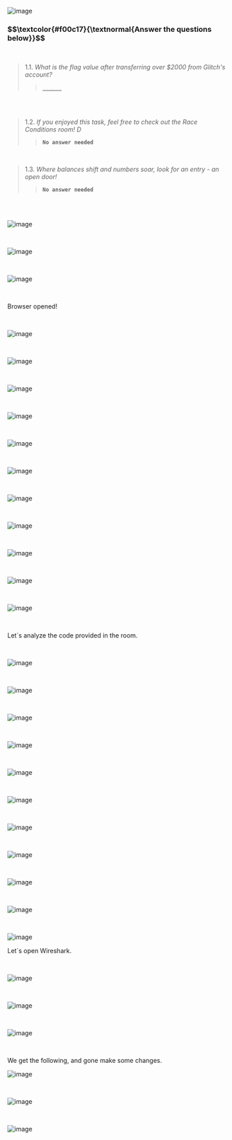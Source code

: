 



![image](https://github.com/user-attachments/assets/5ce2ab20-328b-4444-b8bd-e4d85bb10a46)





<h3 align="left"> $$\textcolor{#f00c17}{\textnormal{Answer the questions below}}$$ </h3>

<br>

> 1.1. <em>What is the flag value after transferring over $2000 from Glitch's account?</em><br><a id='1.1'></a>
>> <code><strong>______</strong></code>

<br>

<br>

> 1.2. <em>If you enjoyed this task, feel free to check out the Race Conditions room! D</em><br><a id='1.2'></a>
>> <code><strong>No answer needed</strong></code>

<br>

> 1.3. <em>Where balances shift and numbers soar, look for an entry - an open door!</em><br><a id='1.3'></a>
>> <code><strong>No answer needed</strong></code>

<br>

<br>


![image](https://github.com/user-attachments/assets/4ae03257-b5cf-4ca5-a932-27cfd86dcf03)

<br>


![image](https://github.com/user-attachments/assets/358e76bd-7272-48a3-be76-d11ef527e3e7)


<br>

![image](https://github.com/user-attachments/assets/e42c1df9-608f-43fa-aadb-70e578bf86c6)

<br>

<p>Browser opened!</p>

<br>

![image](https://github.com/user-attachments/assets/418e83d0-828f-403e-86e4-3ee01bbc1f4f)

<br>


![image](https://github.com/user-attachments/assets/3670e666-231d-4055-88f4-7d6e79e802e6)


<br>


![image](https://github.com/user-attachments/assets/89c85bce-1a7d-43b2-8d67-00c9ad6a0263)

<br>

![image](https://github.com/user-attachments/assets/088c7233-8df0-4bd5-8d91-8fde05b3ccec)


<br>

![image](https://github.com/user-attachments/assets/14ba48d1-8ab0-431a-b270-480a10e0bbb7)



<br>

![image](https://github.com/user-attachments/assets/267fd9d7-81e4-4426-a12a-ddb9b65527a7)

<br>

![image](https://github.com/user-attachments/assets/754550e9-71bd-43a4-8d1b-f3ca2416c0e5)

<br>

![image](https://github.com/user-attachments/assets/6bddb608-1d38-4eda-a66a-d1c1cf22ceda)

<br>


![image](https://github.com/user-attachments/assets/9ef9e2f9-38ac-404a-bf32-81a551010985)

<br>

![image](https://github.com/user-attachments/assets/b18f4829-293c-4a17-abd0-e856fec68e6f)

<br>


![image](https://github.com/user-attachments/assets/9ef56993-b268-4792-a178-e0ef504376bd)

<br>

<p>Let´s analyze the code provided in the room.</p>

<br>

![image](https://github.com/user-attachments/assets/8f54898a-3704-4f07-9c3a-7ba129c9e171)

<br>

![image](https://github.com/user-attachments/assets/92f05a3f-aeb7-4aed-ad35-afb5f9890640)

<br>

![image](https://github.com/user-attachments/assets/8f7c5006-e71f-4ecf-93d8-109341c17a37)

<br>


![image](https://github.com/user-attachments/assets/5c19cfb1-c8c8-4699-87ac-914c041e0586)

<br>

![image](https://github.com/user-attachments/assets/e5dd3f9a-1bd1-4780-ab78-8b43d023261b)

<br>

![image](https://github.com/user-attachments/assets/1ca2b871-d75d-4bfa-ac3a-d0b0d2a83241)

<br>

![image](https://github.com/user-attachments/assets/d29510fc-5711-4412-9e55-2bce78475199)


<br>

![image](https://github.com/user-attachments/assets/f6f49ad4-f234-4445-a9f5-207158d64f0f)

<br>

![image](https://github.com/user-attachments/assets/a672a54b-1a0e-498c-8b2d-6d64133c2123)

<br>

![image](https://github.com/user-attachments/assets/418ba0d0-d1f0-454b-890e-96609f4bf322)

<br>

![image](https://github.com/user-attachments/assets/c2c34ac2-c403-4d31-b6b8-1cbebeedc23d)

<p>Let´s open Wireshark.</p>

<br>

![image](https://github.com/user-attachments/assets/854c362a-a84a-4714-914c-98a1444b3bf6)


<br>

![image](https://github.com/user-attachments/assets/00911906-f692-41a8-b711-9e1e39ff5772)

<br>

![image](https://github.com/user-attachments/assets/249e415b-c301-4658-acd8-d671034f1700)

<br>

<p>We get the following, and gone make some changes.</p>

![image](https://github.com/user-attachments/assets/0aea7317-5757-44db-ab11-96994cf828ef)

<br>

![image](https://github.com/user-attachments/assets/fdcbab54-a909-4ad7-aa79-211d5d0242e7)

<br>

![image](https://github.com/user-attachments/assets/f95eacdd-09b7-4add-904e-b8d7b3dab18e)














































